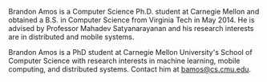 Brandon Amos is a Computer Science Ph.D. student at Carnegie Mellon
and obtained a B.S. in Computer Science from Virginia Tech in May 2014.
He is advised by Professor Mahadev Satyanarayanan and
his research interests are in distributed and mobile systems.

Brandon Amos is a PhD student at Carnegie Mellon University's
School of Computer Science with research interests in
machine learning, mobile computing, and distributed systems.
Contact him at bamos@cs.cmu.edu.
